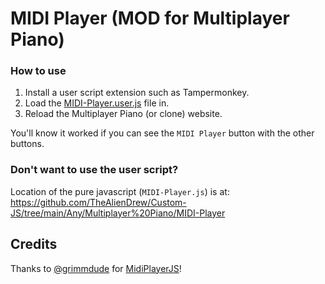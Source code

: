 # MIDI Player (MOD for Multiplayer Piano)

### How to use
1. Install a user script extension such as Tampermonkey.
2. Load the [MIDI-Player.user.js](https://raw.githubusercontent.com/TheAlienDrew/Custom-JS/main/!-User-Scripts/Multiplayer%20Piano/MIDI-Player/MIDI-Player.user.js) file in.
3. Reload the Multiplayer Piano (or clone) website.

You'll know it worked if you can see the `MIDI Player` button with the other buttons.

### Don't want to use the user script?

Location of the pure javascript (`MIDI-Player.js`) is at:
https://github.com/TheAlienDrew/Custom-JS/tree/main/Any/Multiplayer%20Piano/MIDI-Player

## Credits

Thanks to [@grimmdude](https://github.com/grimmdude) for [MidiPlayerJS](https://github.com/grimmdude/MidiPlayerJS)!

